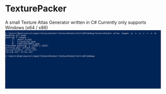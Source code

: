 # TexturePacker
A small Texture Atlas Generator written in C#
Currently only supports Windows (x64 / x86)
![TexturePacker](Misc/texturepacker.png)